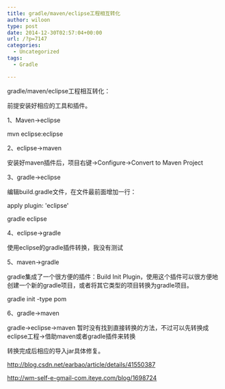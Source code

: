 ```yaml
---
title: gradle/maven/eclipse工程相互转化
author: wiloon
type: post
date: 2014-12-30T02:57:04+00:00
url: /?p=7147
categories:
  - Uncategorized
tags:
  - Gradle

---
```



gradle/maven/eclipse工程相互转化：
  
前提安装好相应的工具和插件。
  
1、Maven->eclipse

mvn eclipse:eclipse

2、eclipse->maven

安装好maven插件后，项目右键->Configure->Convert to Maven Project

3、gradle->eclipse
  
编辑build.gradle文件，在文件最前面增加一行：
  
apply plugin: 'eclipse'

gradle eclipse

4、eclipse->gradle
  
使用eclipse的gradle插件转换，我没有测试

5、maven->gradle
  
gradle集成了一个很方便的插件：Build Init Plugin，使用这个插件可以很方便地创建一个新的gradle项目，或者将其它类型的项目转换为gradle项目。
  
gradle init -type pom

6、gradle->maven

gradle->eclipse->maven 暂时没有找到直接转换的方法，不过可以先转换成eclipse工程->借助maven或者gradle插件来转换

转换完成后相应的导入jar具体修复。

http://blog.csdn.net/earbao/article/details/41550387

http://wm-self-e-gmail-com.iteye.com/blog/1698724